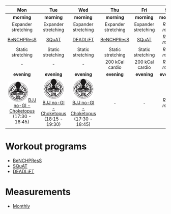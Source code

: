 | Mon | Tue | Wed | Thu | Fri | Sat | Sun |
|:-:|:-:|:-:|:-:|:-:|:-:|:-:|
| **morning** | **morning** | **morning** | **morning** | **morning** | **morning** | **morning** |
| Expander stretching | Expander stretching | Expander stretching | Expander stretching | Expander stretching | *REST mode* | *REST mode* |
| [BeNCHPResS](https://github.com/mobsikx/workout/blob/master/BeNCHPResS/BeNCHPResS-B4-W3-D1.md) | [SQuAT](https://github.com/mobsikx/workout/blob/master/SQuAT/SQuAT-B4-W3-D1.md) | [DEADLiFT](https://github.com/mobsikx/workout/blob/master/DEADLiFT/DEADLiFT-B4-W3.md) | [BeNCHPResS](https://github.com/mobsikx/workout/blob/master/BeNCHPResS/BeNCHPResS-B4-W3-D2.md)| [SQuAT](https://github.com/mobsikx/workout/blob/master/SQuAT/SQuAT-B4-W3-D2.md) | *REST mode* | *REST mode* |
| Static stretching | Static stretching | Static stretching | Static stretching | Static stretching | *REST mode* | *REST mode* |
| **-** | **-** | **-** | 200 kCal cardio | 200 kCal cardio | *REST mode* | *REST mode* |
| **evening** | **evening** | **evening** | **evening** | **evening** | **evening** | **evening** |
| [![](./images/logo-choketopusgym-64x64.jpg)](https://choketopusgym.cz/rozvrh/prazacka/)[BJJ no-GI - Choketopus](https://choketopusgym.cz/rozvrh/prazacka/) (17:30 - 18:45) | [![](./images/logo-choketopusgym-64x64.jpg)](https://choketopusgym.cz/rozvrh/prazacka/)[BJJ no-GI - Choketopus](https://choketopusgym.cz/rozvrh/prazacka/) (18:15 - 19:30) | [![](./images/logo-choketopusgym-64x64.jpg)](https://choketopusgym.cz/rozvrh/prazacka/)[BJJ no-GI - Choketopus](https://choketopusgym.cz/rozvrh/prazacka/) (17:30 - 18:45) | *-* | *-* | *REST mode* | *REST mode* |

# Workout programs
* [BeNCHPResS](https://github.com/mobsikx/workout/blob/master/BeNCHPResS)
* [SQuAT](https://github.com/mobsikx/workout/blob/master/SQuAT)
* [DEADLiFT](https://github.com/mobsikx/workout/blob/master/DEADLiFT)

# Measurements
* [Monthly](https://onedrive.live.com/edit.aspx?resid=201A2B187B4F6840!127&app=Excel&wdnd=1&wdPreviousSession=d4c29844%2D4119%2D400d%2Da5bd%2D41ce04693cb3)
